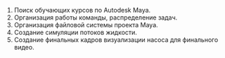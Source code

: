 1) Поиск обучающих курсов по Autodesk Maya.
2) Организация работы команды, распределение задач.
3) Организация файловой системы проекта Maya.
4) Создание симуляции потоков жидкости.
5) Создание финальных кадров визуализации насоса для финального видео.
